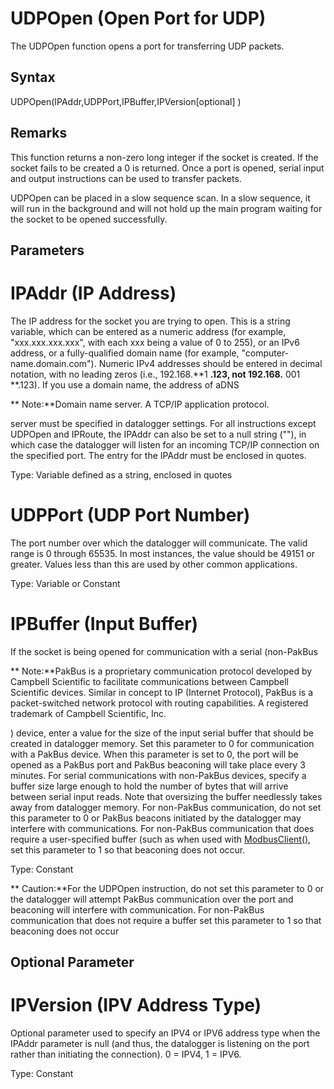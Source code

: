 # UDPOpen (Open Port for UDP)

The UDPOpen function opens a port for transferring UDP packets.

## Syntax

UDPOpen(IPAddr,UDPPort,IPBuffer,IPVersion[optional] )

## Remarks

This function returns a non-zero long integer if the socket is created. If the socket fails to be created a 0 is returned. Once a port is opened, serial input and output instructions can be used to transfer packets.

UDPOpen can be placed in a slow sequence scan. In a slow sequence, it will run in the background and will not hold up the main program waiting for the socket to be opened successfully.

## Parameters

# IPAddr (IP Address)

The IP address for the socket you are trying to open. This is a string variable, which can be entered as a numeric address (for example, "xxx.xxx.xxx.xxx", with each xxx being a value of 0 to 255), or an IPv6 address, or a fully-qualified domain name (for example, "computer-name.domain.com"). Numeric IPv4 addresses should be entered in decimal notation, with no leading zeros (i.e., 192.168.**1 **.123, not 192.168.** 001 **.123). If you use a domain name, the address of aDNS

** Note:**Domain name server. A TCP/IP application protocol.

server must be specified in datalogger settings. For all instructions except UDPOpen and IPRoute, the IPAddr can also be set to a null string (""), in which case the datalogger will listen for an incoming TCP/IP connection on the specified port. The entry for the IPAddr must be enclosed in quotes.

Type: Variable defined as a string, enclosed in quotes

# UDPPort (UDP Port Number)

The port number over which the datalogger will communicate. The valid range is 0 through 65535. In most instances, the value should be 49151 or greater. Values less than this are used by other common applications.

Type: Variable or Constant

# IPBuffer (Input Buffer)

If the socket is being opened for communication with a serial (non-PakBus

** Note:**PakBus is a proprietary communication protocol developed by Campbell Scientific to facilitate communications between Campbell Scientific devices. Similar in concept to IP (Internet Protocol), PakBus is a packet-switched network protocol with routing capabilities. A registered trademark of Campbell Scientific, Inc.

) device, enter a value for the size of the input serial buffer that should be created in datalogger memory. Set this parameter to 0 for communication with a PakBus device. When this parameter is set to 0, the port will be opened as a PakBus port and PakBus beaconing will take place every 3 minutes. For serial communications with non-PakBus devices, specify a buffer size large enough to hold the number of bytes that will arrive between serial input reads. Note that oversizing the buffer needlessly takes away from datalogger memory. For non-PakBus communication, do not set this parameter to 0 or PakBus beacons initiated by the datalogger may interfere with communications. For non-PakBus communication that does require a user-specified buffer (such as when used with [ModbusClient()](modbusclient.md), set this parameter to 1 so that beaconing does not occur.

Type: Constant

** Caution:**For the UDPOpen instruction, do not set this parameter to 0 or the datalogger will attempt PakBus communication over the port and beaconing will interfere with communication. For non-PakBus communication that does not require a buffer set this parameter to 1 so that beaconing does not occur

## Optional Parameter

# IPVersion (IPV Address Type)

Optional parameter used to specify an IPV4 or IPV6 address type when the IPAddr parameter is null (and thus, the datalogger is listening on the port rather than initiating the connection). 0 = IPV4, 1 = IPV6.

Type: Constant
